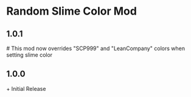 # Random Slime Color Mod

## 1.0.1<br>
\# This mod now overrides "SCP999" and "LeanCompany" colors when setting slime color

## 1.0.0<br>
\+ Initial Release<br>
